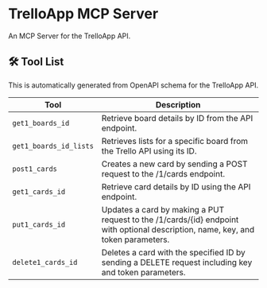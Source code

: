 # TrelloApp MCP Server

An MCP Server for the TrelloApp API.

## 🛠️ Tool List

This is automatically generated from OpenAPI schema for the TrelloApp API.


| Tool | Description |
|------|-------------|
| `get1_boards_id` | Retrieve board details by ID from the API endpoint. |
| `get1_boards_id_lists` | Retrieves lists for a specific board from the Trello API using its ID. |
| `post1_cards` | Creates a new card by sending a POST request to the /1/cards endpoint. |
| `get1_cards_id` | Retrieve card details by ID using the API endpoint. |
| `put1_cards_id` | Updates a card by making a PUT request to the /1/cards/{id} endpoint with optional description, name, key, and token parameters. |
| `delete1_cards_id` | Deletes a card with the specified ID by sending a DELETE request including key and token parameters. |
